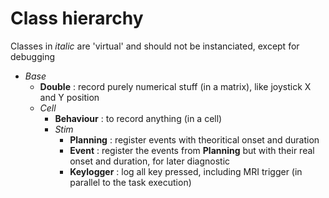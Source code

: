 # Class hierarchy
Classes in _italic_ are 'virtual' and should not be instanciated, except for debugging

- _Base_
    - **Double** : record purely numerical stuff (in a matrix), like joystick X and Y position
    - _Cell_
        - **Behaviour** : to record anything (in a cell)
        - _Stim_
            - **Planning** : register events with theoritical onset and duration
            - **Event** : register the events from **Planning** but with their real onset and duration, for later diagnostic
            - **Keylogger** : log all key pressed, including MRI trigger (in parallel to the task execution)

